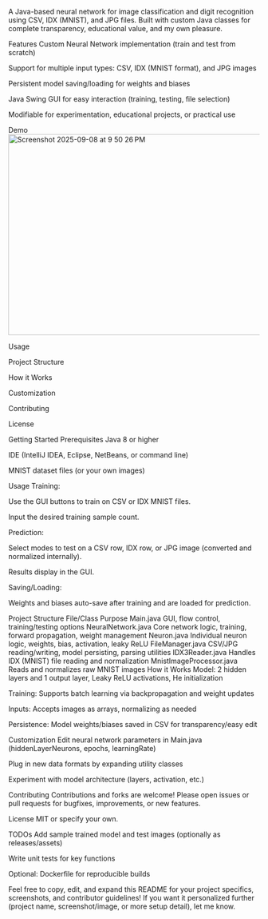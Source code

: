 A Java-based neural network for image classification and digit recognition using CSV, IDX (MNIST), and JPG files. Built with custom Java classes for complete transparency, educational value, and my own pleasure.

Features
Custom Neural Network implementation (train and test from scratch)

Support for multiple input types: CSV, IDX (MNIST format), and JPG images

Persistent model saving/loading for weights and biases

Java Swing GUI for easy interaction (training, testing, file selection)

Modifiable for experimentation, educational projects, or practical use

Demo
<img width="806" height="402" alt="Screenshot 2025-09-08 at 9 50 26 PM" src="https://github.com/user-attachments/assets/f189c666-c7fa-4474-bc33-0051efe39dee" />


Usage

Project Structure

How it Works

Customization

Contributing

License

Getting Started
Prerequisites
Java 8 or higher

IDE (IntelliJ IDEA, Eclipse, NetBeans, or command line)

MNIST dataset files (or your own images)

Usage
Training:

Use the GUI buttons to train on CSV or IDX MNIST files.

Input the desired training sample count.

Prediction:

Select modes to test on a CSV row, IDX row, or JPG image (converted and normalized internally).

Results display in the GUI.

Saving/Loading:

Weights and biases auto-save after training and are loaded for prediction.

Project Structure
File/Class	Purpose
Main.java	GUI, flow control, training/testing options
NeuralNetwork.java	Core network logic, training, forward propagation, weight management
Neuron.java	Individual neuron logic, weights, bias, activation, leaky ReLU
FileManager.java	CSV/JPG reading/writing, model persisting, parsing utilities
IDX3Reader.java	Handles IDX (MNIST) file reading and normalization
MnistImageProcessor.java	Reads and normalizes raw MNIST images
How it Works
Model: 2 hidden layers and 1 output layer, Leaky ReLU activations, He initialization

Training: Supports batch learning via backpropagation and weight updates

Inputs: Accepts images as arrays, normalizing as needed

Persistence: Model weights/biases saved in CSV for transparency/easy edit

Customization
Edit neural network parameters in Main.java (hiddenLayerNeurons, epochs, learningRate)

Plug in new data formats by expanding utility classes

Experiment with model architecture (layers, activation, etc.)

Contributing
Contributions and forks are welcome! Please open issues or pull requests for bugfixes, improvements, or new features.

License
MIT or specify your own.

TODOs
Add sample trained model and test images (optionally as releases/assets)

Write unit tests for key functions

Optional: Dockerfile for reproducible builds

Feel free to copy, edit, and expand this README for your project specifics, screenshots, and contributor guidelines! If you want it personalized further (project name, screenshot/image, or more setup detail), let me know.
